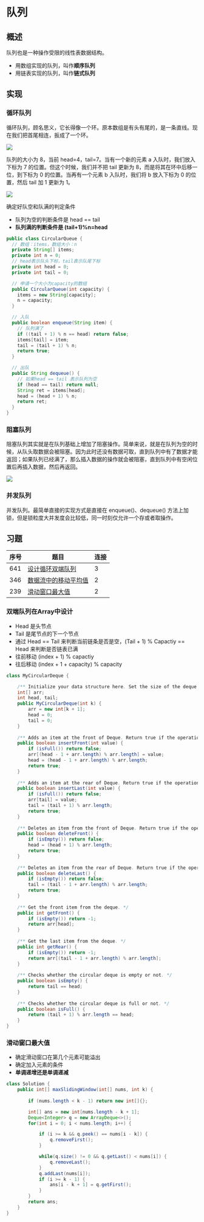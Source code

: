 # 队列

## 概述

队列也是一种操作受限的线性表数据结构。

+ 用数组实现的队列，叫作**顺序队列**
+ 用链表实现的队列，叫作**链式队列**



## 实现

### 循环队列

循环队列，顾名思义，它长得像一个环。原本数组是有头有尾的，是一条直线。现在我们把首尾相连，扳成了一个环。

![](../images/leetcode-37.jpg)

队列的大小为 8，当前 head=4，tail=7。当有一个新的元素 a 入队时，我们放入下标为 7 的位置。但这个时候，我们并不把 tail 更新为 8，而是将其在环中后移一位，到下标为 0 的位置。当再有一个元素 b 入队时，我们将 b 放入下标为 0 的位置，然后 tail 加 1 更新为 1。

![](../images/leetcode-38.jpg)

确定好队空和队满的判定条件

+ 队列为空的判断条件是 head == tail
+ **队列满的判断条件是 (tail+1)%n=head**

```java
public class CircularQueue {
  // 数组：items，数组大小：n
  private String[] items;
  private int n = 0;
  // head表示队头下标，tail表示队尾下标
  private int head = 0;
  private int tail = 0;

  // 申请一个大小为capacity的数组
  public CircularQueue(int capacity) {
    items = new String[capacity];
    n = capacity;
  }

  // 入队
  public boolean enqueue(String item) {
    // 队列满了
    if ((tail + 1) % n == head) return false;
    items[tail] = item;
    tail = (tail + 1) % n;
    return true;
  }

  // 出队
  public String dequeue() {
    // 如果head == tail 表示队列为空
    if (head == tail) return null;
    String ret = items[head];
    head = (head + 1) % n;
    return ret;
  }
}
```

### 阻塞队列

阻塞队列其实就是在队列基础上增加了阻塞操作。简单来说，就是在队列为空的时候，从队头取数据会被阻塞。因为此时还没有数据可取，直到队列中有了数据才能返回；如果队列已经满了，那么插入数据的操作就会被阻塞，直到队列中有空闲位置后再插入数据，然后再返回。

![](../images/leetcode-40.jpg)



### 并发队列

并发队列。最简单直接的实现方式是直接在 enqueue()、dequeue() 方法上加锁，但是锁粒度大并发度会比较低，同一时刻仅允许一个存或者取操作。



## 习题

| 序号 | 题目                                                         | 连接 |
| ---- | ------------------------------------------------------------ | ---- |
| 641  | [设计循环双端队列](https://leetcode-cn.com/problems/design-circular-deque/) | 3    |
| 346  | [数据流中的移动平均值](https://leetcode-cn.com/problems/moving-average-from-data-stream/) | 2    |
| 239  | [滑动窗口最大值](https://leetcode-cn.com/problems/sliding-window-maximum/) | 2    |



### 双端队列在Array中设计

- Head 是头节点
- Tail 是尾节点的下一个节点
- 通过 Head == Tail 来判断当前链条是否是空，(Tail + 1) % Capactiy == Head 来判断是否链表已满
- 往前移动 (index + 1) % capactiy
- 往后移动 (index + 1 + capacity) % capacity

```java
class MyCircularDeque {

    /** Initialize your data structure here. Set the size of the deque to be k. */
    int[] arr;
    int head, tail;
    public MyCircularDeque(int k) {
        arr = new int[k + 1];
        head = 0;
        tail = 0;
    }
    
    /** Adds an item at the front of Deque. Return true if the operation is successful. */
    public boolean insertFront(int value) {
        if (isFull()) return false;
        arr[(head - 1 + arr.length) % arr.length] = value;
        head = (head - 1 + arr.length) % arr.length;
        return true;
    }
    
    /** Adds an item at the rear of Deque. Return true if the operation is successful. */
    public boolean insertLast(int value) {
        if (isFull()) return false;
        arr[tail] = value;
        tail = (tail + 1) % arr.length;
        return true;
    }
    
    /** Deletes an item from the front of Deque. Return true if the operation is successful. */
    public boolean deleteFront() {
        if (isEmpty()) return false;
        head = (head + 1) % arr.length;
        return true;
    }
    
    /** Deletes an item from the rear of Deque. Return true if the operation is successful. */
    public boolean deleteLast() {
        if (isEmpty()) return false;
        tail = (tail - 1 + arr.length) % arr.length;
        return true;
    }
    
    /** Get the front item from the deque. */
    public int getFront() {
        if (isEmpty()) return -1;
        return arr[head];
    }
    
    /** Get the last item from the deque. */
    public int getRear() {
        if (isEmpty()) return -1;
        return arr[(tail - 1 + arr.length) % arr.length];
    }
    
    /** Checks whether the circular deque is empty or not. */
    public boolean isEmpty() {
        return tail == head;
    }
    
    /** Checks whether the circular deque is full or not. */
    public boolean isFull() {
        return (tail + 1) % arr.length == head;
    }
}
```



### 滑动窗口最大值

+ 确定滑动窗口在第几个元素可能溢出
+ 确定加入元素的条件
+ **单调递增还是单调递减**

```java
class Solution {
    public int[] maxSlidingWindow(int[] nums, int k) {
        
        if (nums.length < k - 1) return new int[]{};

        int[] ans = new int[nums.length - k + 1];
        Deque<Integer> q = new ArrayDeque<>();
        for(int i = 0; i < nums.length; i++) {

            if (i >= k && q.peek() == nums[i - k]) {
                q.removeFirst();
            }

            while(q.size() != 0 && q.getLast() < nums[i]) {
                q.removeLast();
            }
            q.addLast(nums[i]);
            if (i >= k - 1) {
                ans[i - k + 1] = q.getFirst();
            }
        }
        return ans;
    }
}	
```

